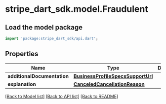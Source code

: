 # stripe_dart_sdk.model.Fraudulent

## Load the model package
```dart
import 'package:stripe_dart_sdk/api.dart';
```

## Properties
Name | Type | Description | Notes
------------ | ------------- | ------------- | -------------
**additionalDocumentation** | [**BusinessProfileSpecsSupportUrl**](BusinessProfileSpecsSupportUrl.md) |  | [optional] 
**explanation** | [**CanceledCancellationReason**](CanceledCancellationReason.md) |  | [optional] 

[[Back to Model list]](../README.md#documentation-for-models) [[Back to API list]](../README.md#documentation-for-api-endpoints) [[Back to README]](../README.md)


